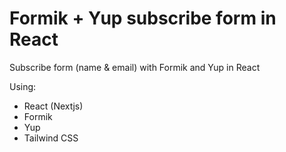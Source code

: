 # Formik + Yup subscribe form in React
Subscribe form (name &amp; email) with Formik and Yup in React

Using: 
- React (Nextjs)
- Formik
- Yup 
- Tailwind CSS
